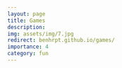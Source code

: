 ```yaml
---
layout: page
title: Games
description: 
img: assets/img/7.jpg
redirect: benhrpt.github.io/games/
importance: 4
category: fun
---
```


